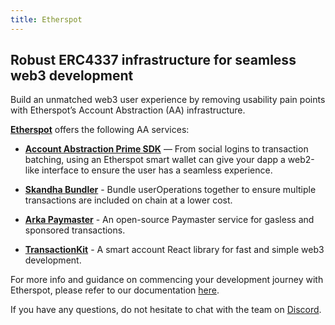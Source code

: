```yaml
---
title: Etherspot
---
```


## Robust ERC4337 infrastructure for seamless web3 development

Build an unmatched web3 user experience by removing usability pain points with Etherspot’s Account Abstraction (AA) infrastructure.

[**Etherspot**](https://etherspot.io) offers the following AA services:

- [**Account Abstraction Prime SDK**](https://github.com/etherspot/etherspot-prime-sdk) — From social logins to transaction batching, using an Etherspot smart wallet can give your dapp a web2-like interface to ensure the user has a seamless experience.

- [**Skandha Bundler**](https://github.com/etherspot/skandha) - Bundle userOperations together to ensure multiple transactions are included on chain at a lower cost.

- [**Arka Paymaster**](https://etherspot.fyi/arka/intro) - An open-source Paymaster service for gasless and sponsored transactions.

- [**TransactionKit**](https://etherspot.io/transactionkit) - A smart account React library for fast and simple web3 development.

For more info and guidance on commencing your development journey with Etherspot, please refer to our documentation [here](https://etherspot.fyi/introduction).

If you have any questions, do not hesitate to chat with the team on [Discord](https://discord.etherspot.io).

